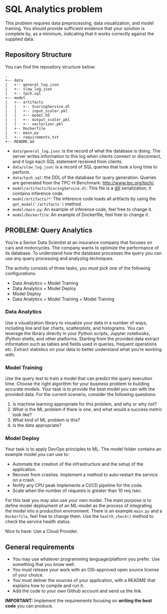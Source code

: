 # SQL Analytics problem

This problem requires data preprocessing, data visualization, and model training. You should provide sufficient evidence that your solution is complete by, as a minimum, indicating that it works correctly against the supplied data.

## Repository Structure

You can find the repository structure below:

```
.
+-- data
|   +-- general_log.json
|   +-- slow_log.json
|   +-- tpch.sql
+-- model
|   +-- artifacts
|   |   +-- ScoringService.dl
|   |   +-- input_scaler.pkl
|   |   +-- model.h5
|   |   +-- output_scaler.pkl
|   |   +-- vectorizer.pkl
|   +-- Dockerfile
|   +-- main.py
|   +-- requirements.txt
+-- README.md
```

- ```data/general_log.json```: is the record of what the database is doing. The server writes information to this log when clients connect or disconnect, and it logs each SQL statement received from clients.
- ```data/slow_log.json```: is a record of SQL queries that took a long time to perform.
- ```data/tpch.sql```: the DDL of the database for query generation. Queries are generated from the TPC-H Benchmark: http://www.tpc.org/tpch/.
- ```model/artifacts/ScoringService.dl```: This file is a [dill](https://pypi.org/project/dill/) serialization, it contains inference code.
- ```model/artifacts/*```: The inference code loads all artifacts by using the ```get_model('/artifacts')``` method.
- ```model/main.py```: An example of inference code, feel free to change it. 
- ```model/Dockerfile```: An example of Dockerfile, feel free to change it. 

## PROBLEM: Query Analytics

You’re a Senior Data Scientist at an insurance company that focuses on cars and motorcycles. The company wants to optimize the performance of its database. To understand how the database processes the query you can use any query processing and analyzing techniques. 

The activity consists of three tasks, you must pick one of the following configurations:

- Data Analytics + Model Training
- Data Analytics + Model Deploy
- Model Deploy
- Data Analytics + Model Training + Model Training

### Data Analytics

Use a visualization library to visualize your data in a number of ways, including line and bar charts, scatterplots, and histograms. You can leverage the library directly in your Python scripts, Jupyter notebooks, iPython shells, and other platforms. Starting from the provided data extract information such as tables and fields used in queries, frequent operations etc. Extract statistics on your data to better understand what you’re working with.

### Model Training

Use the query text to train a model that can predict the query execution time. Choose the right algorithm for your business problem to building accurate models. Your task is to provide the best model you can with the provided data. For the current scenario, consider the following questions:

1.	Is machine learning appropriate for this problem, and why or why not?
2.	What is the ML problem if there is one, and what would a success metric look like?
3.	What kind of ML problem is this?
4.	Is the data appropriate?

### Model Deploy

Your task is to apply DevOps principles to ML. The model folder contains an example model you can use to:
- Automate the creation of the infrastructure and the setup of the application. 
- Recover from crashes. Implement a method to auto-restart the service on a crash. 
- Notify any CPU peak Implements a CI/CD pipeline for the code.
- Scale when the number of requests is greater than 10 req /sec.

For this task you may also use your own model. The main purpose is to define model deployment of an ML-model as the process of integrating the model into a production environment. There is an example ```main.py``` and a ```Dockerfile```, feel free to change them.
Use the ```health_check()``` method to check the service health status. 

Nice to have: Use a Cloud Provider.

## General requirements

- You may use whatever programming language/platform you prefer. Use something that you know well.
- You must release your work with an OSI-approved open source license of your choice.
- You must deliver the sources of your application, with a README that explains how to compile and run it.
- Add the code to your own Github account and send us the link.

**IMPORTANT:**  Implement the requirements focusing on **writing the best code** you can produce.


